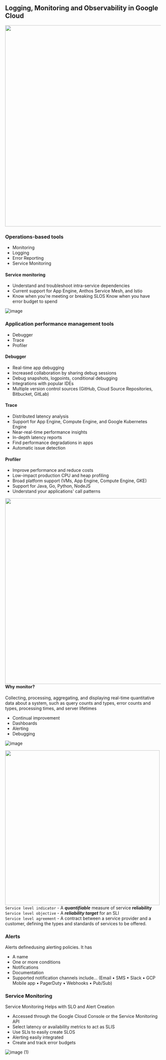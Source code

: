 ## Logging, Monitoring and Observability in Google Cloud

<div align="center">
<img width="650" src="https://user-images.githubusercontent.com/59575502/197404867-fb472195-12ec-4b7c-8a8d-ce1272c7282e.png">
</div>

### Operations-based tools
- Monitoring
- Logging
- Error Reporting
- Service Monitoring

#### Service monitoring
- Understand and troubleshoot intra-service dependencies 
- Current support for App Engine, Anthos Service Mesh, and Istio 
- Know when you're meeting or breaking SLOS Know when you have error budget to spend

![image](https://user-images.githubusercontent.com/59575502/197405081-70db1286-91e3-4ff0-807b-c6c90031ef42.png)

### Application performance management tools
- Debugger
- Trace
- Profiler

#### Debugger
- Real-time app debugging 
- Increased collaboration by sharing debug sessions 
- Debug snapshots, logpoints, conditional debugging 
- Integrations with popular IDEs 
- Multiple version control sources (GitHub, Cloud Source Repositories, Bitbucket, GitLab)

#### Trace
- Distributed latency analysis
- Support for App Engine, Compute Engine, and Google Kubernetes Engine 
- Near-real-time performance insights 
- In-depth latency reports 
- Find performance degradations in apps
- Automatic issue detection

#### Profiler
- Improve performance and reduce costs
- Low-impact production CPU and heap profiling
- Broad platform support (VMs, App Engine, Compute Engine, GKE)
- Support for Java, Go, Python, NodeJS
- Understand your applications' call patterns

<img width="600" align="right" src="https://user-images.githubusercontent.com/59575502/197405426-574d17af-f94b-4f79-9e7e-73bf61fe8681.png">

#### Why monitor?
Collecting, processing, aggregating, and displaying real-time quantitative data about a system, such as query counts and types, error counts and types, processing times, and server lifetimes 
- Continual improvement
- Dashboards
- Alerting
- Debugging

![image](https://user-images.githubusercontent.com/59575502/197405720-b0147827-9b90-475f-803f-77a7418b58ef.png)

<img width="500" align="left" src="https://user-images.githubusercontent.com/59575502/197405887-4a1f2140-a756-486b-9bf1-a7501facd964.png">

```Service level indicator``` - A ***quantifiable*** measure of service **reliability** </br>
```Service level objective``` - A ***reliability target*** for an SLI </br>
```Service level agreement``` - A contract between a service provider and a customer, defining the types and standards of services to be offered.

### Alerts
Alerts definedusing alerting policies. It has
- A name
- One or more conditions
- Notifications
- Documentation
- Supported notification channels include... (Email • SMS • Slack • GCP Mobile app • PagerDuty • Webhooks • Pub/Sub)

### Service Monitoring
Service Monitoring Helps with SLO and Alert Creation
- Accessed through the Google Cloud Console or the Service Monitoring API 
- Select latency or availability metrics to act as SLIS 
- Use SLls to easily create SLOS 
- Alerting easily integrated 
- Create and track error budgets

![image (1)](https://user-images.githubusercontent.com/59575502/197406554-943c112b-ec0f-4d47-bdbe-1fb0f47a54a9.png)































